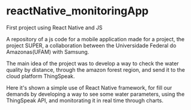 # reactNative_monitoringApp
<p>First project using React Native and JS</p>
<p/>A repository of a js code for a mobile application made for a project, the project SUPER, a collaboration between the Universidade Federal do Amazonas(UFAM) with Samsung.<p/>
<p>The main idea of the project was to develop a way to check the water quality by distance, through the amazon forest region, and send it to the cloud platform ThingSpeak.<p/>
<p>Here it's shown a simple use of React Native framework, for fill our demands by developing a way to see some water parameters, using the ThingSpeak API, and monitorating it in real time through charts.</p>

